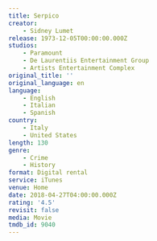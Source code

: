 ```yaml
---
title: Serpico
creator:
    - Sidney Lumet
release: 1973-12-05T00:00:00.000Z
studios:
    - Paramount
    - De Laurentiis Entertainment Group
    - Artists Entertainment Complex
original_title: ''
original_language: en
language:
    - English
    - Italian
    - Spanish
country:
    - Italy
    - United States
length: 130
genre:
    - Crime
    - History
format: Digital rental
service: iTunes
venue: Home
date: 2018-04-27T04:00:00.000Z
rating: '4.5'
revisit: false
media: Movie
tmdb_id: 9040
---
```



